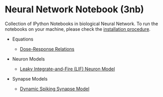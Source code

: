 <h1>Neural Network Notebook (3nb)</h1>

Collection of IPython Notebooks in biological Neural Network. To run the notebooks on your machine, please check the [installation procedure](http://nbviewer.ipython.org/github/ekaakurniawan/3nb/blob/master/Installation.ipynb?create=1).

* Equations
  * [Dose-Response Relations](http://nbviewer.ipython.org/github/ekaakurniawan/3nb/blob/master/Dose-Response%20Relations.ipynb?create=1)

* Neuron Models
  * [Leaky Integrate-and-Fire (LIF) Neuron Model](http://nbviewer.ipython.org/github/ekaakurniawan/3nb/blob/master/LifNeuron.ipynb?create=1)

* Synapse Models 
  * [Dynamic Spiking Synapse Model](http://nbviewer.ipython.org/github/ekaakurniawan/3nb/blob/master/DynamicSpikingSynapse.ipynb?create=1)

